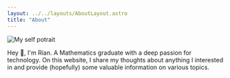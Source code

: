 ```yaml
---
layout: ../../layouts/AboutLayout.astro
title: "About"
---
```


<div>
  <img src="/self_potrait.png" class="sm:w-1/4 mx-auto" alt="My self potrait">
</div>

Hey 👋, I'm Rian. A Mathematics graduate with a deep passion for technology. On this website, I share my thoughts about anything I interested in and provide (hopefully) some valuable information on various topics.

